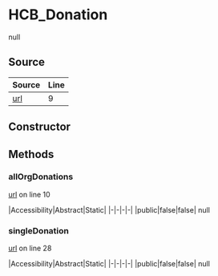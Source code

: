 # HCB_Donation

null
## Source
|Source|Line|
|-|-|
|[url](https://github.com/devramsean0/hcb.js/blob/97f35a0/src/api_endpoints/donation.ts#L9)|9|
## Constructor
## Methods
### allOrgDonations
[url](https://github.com/devramsean0/hcb.js/blob/97f35a0/src/api_endpoints/donation.ts#L10) on line 10  

|Accessibility|Abstract|Static|
|-|-|-|-|
|public|false|false|
null

### singleDonation
[url](https://github.com/devramsean0/hcb.js/blob/97f35a0/src/api_endpoints/donation.ts#L28) on line 28  

|Accessibility|Abstract|Static|
|-|-|-|-|
|public|false|false|
null
